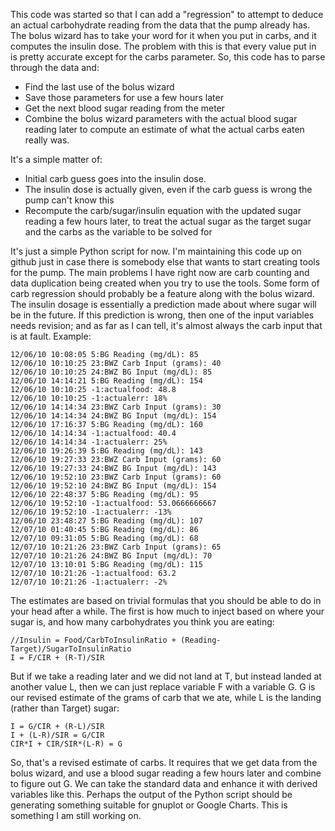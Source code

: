 This code was started so that I can add a "regression" to attempt to deduce an actual carbohydrate reading from the data that the pump already has.  The bolus wizard has to take your word for it when you put in carbs, and it computes the insulin dose.  The problem with this is that every value put in is pretty accurate except for the carbs parameter.  So, this code has to parse through the data and:

* Find the last use of the bolus wizard
* Save those parameters for use a few hours later
* Get the next blood sugar reading from the meter
* Combine the bolus wizard parameters with the actual blood sugar reading later to compute an estimate of what the actual carbs eaten really was.

It's a simple matter of:

* Initial carb guess goes into the insulin dose.
* The insulin dose is actually given, even if the carb guess is wrong the pump can't know this
* Recompute the carb/sugar/insulin equation with the updated sugar reading a few hours later, to treat the actual sugar as the target sugar and the carbs as the variable to be solved for

It's just a simple Python script for now.  I'm maintaining this code up on github just in case there is somebody else that wants to start creating tools for the pump.  The main problems I have right now are carb counting and data duplication being created when you try to use the tools.  Some form of carb regression should probably be a feature along with the bolus wizard.  The insulin dosage is essentially a prediction made about where sugar will be in the future.  If this prediction is wrong, then one of the input variables needs revision; and as far as I can tell, it's almost always the carb input that is at fault.
Example:

    12/06/10 10:08:05 5:BG Reading (mg/dL): 85
    12/06/10 10:10:25 23:BWZ Carb Input (grams): 40
    12/06/10 10:10:25 24:BWZ BG Input (mg/dL): 85
    12/06/10 14:14:21 5:BG Reading (mg/dL): 154
    12/06/10 10:10:25 -1:actualfood: 48.8
    12/06/10 10:10:25 -1:actualerr: 18%
    12/06/10 14:14:34 23:BWZ Carb Input (grams): 30
    12/06/10 14:14:34 24:BWZ BG Input (mg/dL): 154
    12/06/10 17:16:37 5:BG Reading (mg/dL): 160
    12/06/10 14:14:34 -1:actualfood: 40.4
    12/06/10 14:14:34 -1:actualerr: 25%
    12/06/10 19:26:39 5:BG Reading (mg/dL): 143
    12/06/10 19:27:33 23:BWZ Carb Input (grams): 60
    12/06/10 19:27:33 24:BWZ BG Input (mg/dL): 143
    12/06/10 19:52:10 23:BWZ Carb Input (grams): 60
    12/06/10 19:52:10 24:BWZ BG Input (mg/dL): 154
    12/06/10 22:48:37 5:BG Reading (mg/dL): 95
    12/06/10 19:52:10 -1:actualfood: 53.0666666667
    12/06/10 19:52:10 -1:actualerr: -13%
    12/06/10 23:48:27 5:BG Reading (mg/dL): 107
    12/07/10 01:40:45 5:BG Reading (mg/dL): 86
    12/07/10 09:31:05 5:BG Reading (mg/dL): 68
    12/07/10 10:21:26 23:BWZ Carb Input (grams): 65
    12/07/10 10:21:26 24:BWZ BG Input (mg/dL): 70
    12/07/10 13:10:01 5:BG Reading (mg/dL): 115
    12/07/10 10:21:26 -1:actualfood: 63.2
    12/07/10 10:21:26 -1:actualerr: -2%


The estimates are based on trivial formulas that you should be able to do in your head after a while.  The first is how much to inject based on where your sugar is, and how many carbohydrates you think you are eating:

    //Insulin = Food/CarbToInsulinRatio + (Reading-Target)/SugarToInsulinRatio
    I = F/CIR + (R-T)/SIR

But if we take a reading later and we did not land at T, but instead landed at another value L, then we can just replace variable F with a variable G.  G is our revised estimate of the grams of carb that we ate, while L is the landing (rather than Target) sugar:

    I = G/CIR + (R-L)/SIR
    I + (L-R)/SIR = G/CIR
    CIR*I + CIR/SIR*(L-R) = G

So, that's a revised estimate of carbs.  It requires that we get data from the bolus wizard, and use a blood sugar reading a few hours later and combine to figure out G.  We can take the standard data and enhance it with derived variables like this.  Perhaps the output of the Python script should be generating something suitable for gnuplot or Google Charts.  This is something I am still working on.


